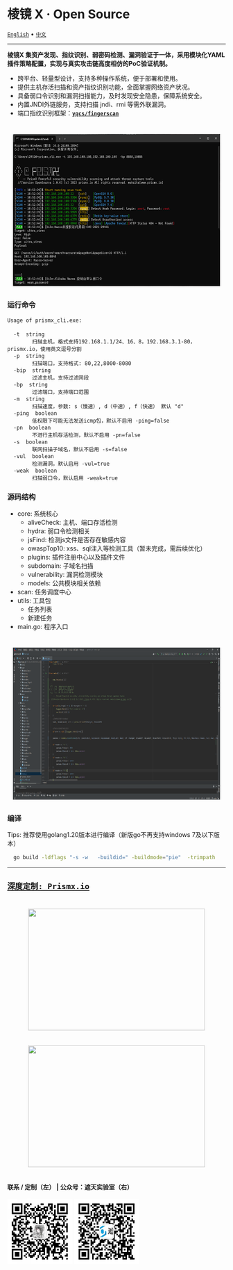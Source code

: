<h1 align="left">棱镜 X · Open Source</h1> 

<a href="README.md">`English`</a> • <a href="README_CN.md">`中文`</a>

---
**棱镜X 集资产发现、指纹识别、弱密码检测、漏洞验证于一体，采用模块化YAML插件策略配置，实现与真实攻击链高度相仿的PoC验证机制。**

- 跨平台、轻量型设计，支持多种操作系统，便于部署和使用。
- 提供主机存活扫描和资产指纹识别功能，全面掌握网络资产状况。
- 具备弱口令识别和漏洞扫描能力，及时发现安全隐患，保障系统安全。
- 内置JNDI外链服务，支持扫描 jndi、rmi 等需外联漏洞。
- 端口指纹识别框架：[**`yqcs/fingerscan`**](https://github.com/yqcs/fingerscan) 

 <h1 align="center">
    <img src="images/scan.png" width="95%" height="350">
</h1>

### 运行命令

```
Usage of prismx_cli.exe:

  -t  string
        扫描主机，格式支持192.168.1.1/24、16、8，192.168.3.1-80，prismx.io，使用英文逗号分割
  -p  string
        扫描端口，支持格式: 80,22,8000-8080
  -bip  string
        过滤主机，支持过滤网段
  -bp  string
        过滤端口，支持端口范围
  -m  string
        扫描速度，参数: s（慢速）, d（中速）, f（快速） 默认 "d"
  -ping  boolean
        低权限下可能无法发送icmp包，默认不启用 -ping=false
  -pn  boolean
        不进行主机存活检测，默认不启用 -pn=false
  -s  boolean   
        联网扫描子域名，默认不启用 -s=false
  -vul  boolean
        检测漏洞，默认启用 -vul=true
  -weak  boolean
        扫描弱口令，默认启用 -weak=true
```

### 源码结构
<Tree>
  <ul>
    <li>
      core: 系统核心
      <ul>
        <li>
          aliveCheck: 主机、端口存活检测
        </li>
        <li>
          hydra: 弱口令检测相关
        </li>
        <li>
          jsFind: 检测js文件是否存在敏感内容
        </li>
        <li>
          owaspTop10: xss、sql注入等检测工具（暂未完成，需后续优化）
        </li>
        <li>
          plugins: 插件注册中心以及插件文件
        </li>
        <li>
          subdomain: 子域名扫描
        </li>
        <li>
          vulnerability: 漏洞检测模块
        </li>
        <li>
          models: 公共模块相关依赖
        </li>
      </ul>
    </li>
    <li>
      scan: 任务调度中心
    </li>
    <li>
      utils: 工具包
          <ul>
            <li>任务列表</li>
            <li>新建任务</li>
          </ul>
    </li>
    <li>
      main.go: 程序入口
    </li>
  </ul>
</Tree>

 <h1 align="center">
    <img src="images/img.png" width="95%" height="350">
</h1>

### 编译

Tips: 推荐使用golang1.20版本进行编译（新版go不再支持windows 7及以下版本） 

```bash
  go build -ldflags "-s -w   -buildid=" -buildmode="pie"  -trimpath  
```
---

## [**`深度定制: Prismx.io`**](https://prismx.io/)

 <h1 align="center"> 
<a href="https://prismx.io/"><img src="https://prismx.io/static/pc_home.jpg"  width="90%" height="280"></a>

<a href="https://prismx.io/"><img src="https://prismx.io/static/view.jpg"  width="90%" height="280"></a>
</h1>

#### 联系 / 定制（左） | 公众号：遮天实验室（右）
<img src="images/wx.jpg" width="150"> <img src="images/wx_qrcode.jpg" width="150">